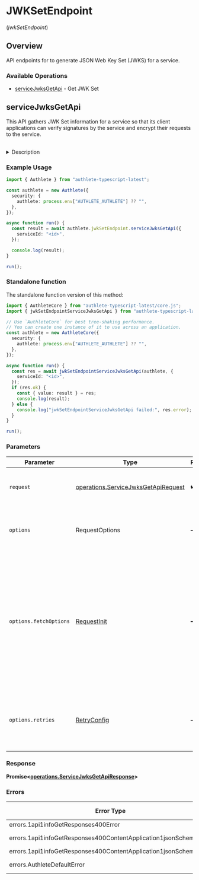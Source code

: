 # JWKSetEndpoint
(*jwkSetEndpoint*)

## Overview

API endpoints for to generate JSON Web Key Set (JWKS) for a service.

### Available Operations

* [serviceJwksGetApi](#servicejwksgetapi) - Get JWK Set

## serviceJwksGetApi

This API gathers JWK Set information for a service so that its client applications can verify
signatures by the service and encrypt their requests to the service.

<br>
<details>
<summary>Description</summary>

This API is supposed to be called from within the implementation of the jwk set endpoint of the
service where the service that supports OpenID Connect must expose its JWK Set information so that
client applications can verify signatures by the service and encrypt their requests to the service.
The URI of the endpoint can be found as the value of `jwks_uri` in [OpenID Provider Metadata](https://openid.net/specs/openid-connect-discovery-1_0.html#ProviderMetadata)
if the service supports [OpenID Connect Discovery 1.0](https://openid.net/specs/openid-connect-discovery-1_0.html).

</details>


### Example Usage

<!-- UsageSnippet language="typescript" operationID="service_jwks_get_api" method="get" path="/api/{serviceId}/service/jwks/get" -->
```typescript
import { Authlete } from "authlete-typescript-latest";

const authlete = new Authlete({
  security: {
    authlete: process.env["AUTHLETE_AUTHLETE"] ?? "",
  },
});

async function run() {
  const result = await authlete.jwkSetEndpoint.serviceJwksGetApi({
    serviceId: "<id>",
  });

  console.log(result);
}

run();
```

### Standalone function

The standalone function version of this method:

```typescript
import { AuthleteCore } from "authlete-typescript-latest/core.js";
import { jwkSetEndpointServiceJwksGetApi } from "authlete-typescript-latest/funcs/jwkSetEndpointServiceJwksGetApi.js";

// Use `AuthleteCore` for best tree-shaking performance.
// You can create one instance of it to use across an application.
const authlete = new AuthleteCore({
  security: {
    authlete: process.env["AUTHLETE_AUTHLETE"] ?? "",
  },
});

async function run() {
  const res = await jwkSetEndpointServiceJwksGetApi(authlete, {
    serviceId: "<id>",
  });
  if (res.ok) {
    const { value: result } = res;
    console.log(result);
  } else {
    console.log("jwkSetEndpointServiceJwksGetApi failed:", res.error);
  }
}

run();
```

### Parameters

| Parameter                                                                                                                                                                      | Type                                                                                                                                                                           | Required                                                                                                                                                                       | Description                                                                                                                                                                    |
| ------------------------------------------------------------------------------------------------------------------------------------------------------------------------------ | ------------------------------------------------------------------------------------------------------------------------------------------------------------------------------ | ------------------------------------------------------------------------------------------------------------------------------------------------------------------------------ | ------------------------------------------------------------------------------------------------------------------------------------------------------------------------------ |
| `request`                                                                                                                                                                      | [operations.ServiceJwksGetApiRequest](../../models/operations/servicejwksgetapirequest.md)                                                                                     | :heavy_check_mark:                                                                                                                                                             | The request object to use for the request.                                                                                                                                     |
| `options`                                                                                                                                                                      | RequestOptions                                                                                                                                                                 | :heavy_minus_sign:                                                                                                                                                             | Used to set various options for making HTTP requests.                                                                                                                          |
| `options.fetchOptions`                                                                                                                                                         | [RequestInit](https://developer.mozilla.org/en-US/docs/Web/API/Request/Request#options)                                                                                        | :heavy_minus_sign:                                                                                                                                                             | Options that are passed to the underlying HTTP request. This can be used to inject extra headers for examples. All `Request` options, except `method` and `body`, are allowed. |
| `options.retries`                                                                                                                                                              | [RetryConfig](../../lib/utils/retryconfig.md)                                                                                                                                  | :heavy_minus_sign:                                                                                                                                                             | Enables retrying HTTP requests under certain failure conditions.                                                                                                               |

### Response

**Promise\<[operations.ServiceJwksGetApiResponse](../../models/operations/servicejwksgetapiresponse.md)\>**

### Errors

| Error Type                                                        | Status Code                                                       | Content Type                                                      |
| ----------------------------------------------------------------- | ----------------------------------------------------------------- | ----------------------------------------------------------------- |
| errors.1api1infoGetResponses400Error                              | 400                                                               | application/json                                                  |
| errors.1api1infoGetResponses400ContentApplication1jsonSchemaError | 401, 403                                                          | application/json                                                  |
| errors.1api1infoGetResponses400ContentApplication1jsonSchemaError | 500                                                               | application/json                                                  |
| errors.AuthleteDefaultError                                       | 4XX, 5XX                                                          | \*/\*                                                             |